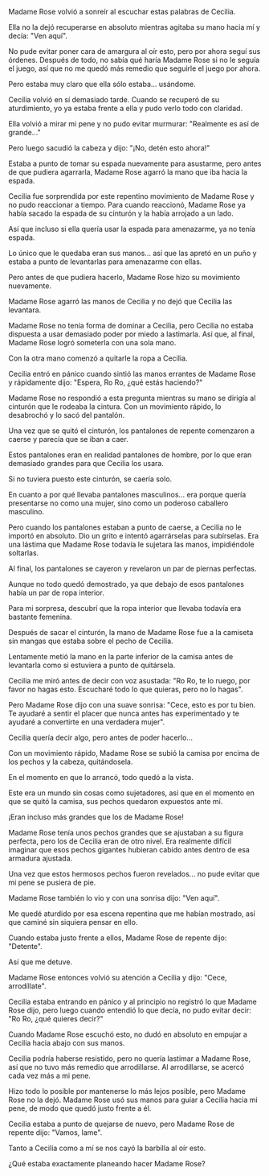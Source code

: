 
Madame Rose volvió a sonreír al escuchar estas palabras de Cecilia.

Ella no la dejó recuperarse en absoluto mientras agitaba su mano hacia mí y decía: "Ven aquí".

No pude evitar poner cara de amargura al oír esto, pero por ahora seguí sus órdenes. Después de todo, no sabía qué haría Madame Rose si no le seguía el juego, así que no me quedó más remedio que seguirle el juego por ahora.

Pero estaba muy claro que ella sólo estaba... usándome.

Cecilia volvió en sí demasiado tarde. Cuando se recuperó de su aturdimiento, yo ya estaba frente a ella y pudo verlo todo con claridad.

Ella volvió a mirar mi pene y no pudo evitar murmurar: "Realmente es así de grande..."

Pero luego sacudió la cabeza y dijo: "¡No, detén esto ahora!"

Estaba a punto de tomar su espada nuevamente para asustarme, pero antes de que pudiera agarrarla, Madame Rose agarró la mano que iba hacia la espada.

Cecilia fue sorprendida por este repentino movimiento de Madame Rose y no pudo reaccionar a tiempo. Para cuando reaccionó, Madame Rose ya había sacado la espada de su cinturón y la había arrojado a un lado.

Así que incluso si ella quería usar la espada para amenazarme, ya no tenía espada.

Lo único que le quedaba eran sus manos... así que las apretó en un puño y estaba a punto de levantarlas para amenazarme con ellas.

Pero antes de que pudiera hacerlo, Madame Rose hizo su movimiento nuevamente.

Madame Rose agarró las manos de Cecilia y no dejó que Cecilia las levantara.

Madame Rose no tenía forma de dominar a Cecilia, pero Cecilia no estaba dispuesta a usar demasiado poder por miedo a lastimarla. Así que, al final, Madame Rose logró someterla con una sola mano.

Con la otra mano comenzó a quitarle la ropa a Cecilia.

Cecilia entró en pánico cuando sintió las manos errantes de Madame Rose y rápidamente dijo: "Espera, Ro Ro, ¿qué estás haciendo?"

Madame Rose no respondió a esta pregunta mientras su mano se dirigía al cinturón que le rodeaba la cintura. Con un movimiento rápido, lo desabrochó y lo sacó del pantalón.

Una vez que se quitó el cinturón, los pantalones de repente comenzaron a caerse y parecía que se iban a caer.

Estos pantalones eran en realidad pantalones de hombre, por lo que eran demasiado grandes para que Cecilia los usara.

Si no tuviera puesto este cinturón, se caería solo.

En cuanto a por qué llevaba pantalones masculinos... era porque quería presentarse no como una mujer, sino como un poderoso caballero masculino.

Pero cuando los pantalones estaban a punto de caerse, a Cecilia no le importó en absoluto. Dio un grito e intentó agarrárselas para subírselas. Era una lástima que Madame Rose todavía le sujetara las manos, impidiéndole soltarlas.

Al final, los pantalones se cayeron y revelaron un par de piernas perfectas.

Aunque no todo quedó demostrado, ya que debajo de esos pantalones había un par de ropa interior.

Para mi sorpresa, descubrí que la ropa interior que llevaba todavía era bastante femenina.

Después de sacar el cinturón, la mano de Madame Rose fue a la camiseta sin mangas que estaba sobre el pecho de Cecilia.

Lentamente metió la mano en la parte inferior de la camisa antes de levantarla como si estuviera a punto de quitársela.

Cecilia me miró antes de decir con voz asustada: "Ro Ro, te lo ruego, por favor no hagas esto. Escucharé todo lo que quieras, pero no lo hagas".

Pero Madame Rose dijo con una suave sonrisa: "Cece, esto es por tu bien. Te ayudaré a sentir el placer que nunca antes has experimentado y te ayudaré a convertirte en una verdadera mujer".

Cecilia quería decir algo, pero antes de poder hacerlo...

Con un movimiento rápido, Madame Rose se subió la camisa por encima de los pechos y la cabeza, quitándosela.

En el momento en que lo arrancó, todo quedó a la vista.

Este era un mundo sin cosas como sujetadores, así que en el momento en que se quitó la camisa, sus pechos quedaron expuestos ante mí.

¡Eran incluso más grandes que los de Madame Rose!

Madame Rose tenía unos pechos grandes que se ajustaban a su figura perfecta, pero los de Cecilia eran de otro nivel. Era realmente difícil imaginar que esos pechos gigantes hubieran cabido antes dentro de esa armadura ajustada.

Una vez que estos hermosos pechos fueron revelados... no pude evitar que mi pene se pusiera de pie.

Madame Rose también lo vio y con una sonrisa dijo: "Ven aquí".

Me quedé aturdido por esa escena repentina que me habían mostrado, así que caminé sin siquiera pensar en ello.

Cuando estaba justo frente a ellos, Madame Rose de repente dijo: "Detente".

Así que me detuve.

Madame Rose entonces volvió su atención a Cecilia y dijo: "Cece, arrodíllate".

Cecilia estaba entrando en pánico y al principio no registró lo que Madame Rose dijo, pero luego cuando entendió lo que decía, no pudo evitar decir: "Ro Ro, ¿qué quieres decir?"

Cuando Madame Rose escuchó esto, no dudó en absoluto en empujar a Cecilia hacia abajo con sus manos.

Cecilia podría haberse resistido, pero no quería lastimar a Madame Rose, así que no tuvo más remedio que arrodillarse. Al arrodillarse, se acercó cada vez más a mi pene.

Hizo todo lo posible por mantenerse lo más lejos posible, pero Madame Rose no la dejó. Madame Rose usó sus manos para guiar a Cecilia hacia mi pene, de modo que quedó justo frente a él.

Cecilia estaba a punto de quejarse de nuevo, pero Madame Rose de repente dijo: "Vamos, lame".

Tanto a Cecilia como a mí se nos cayó la barbilla al oír esto.

¿Qué estaba exactamente planeando hacer Madame Rose?